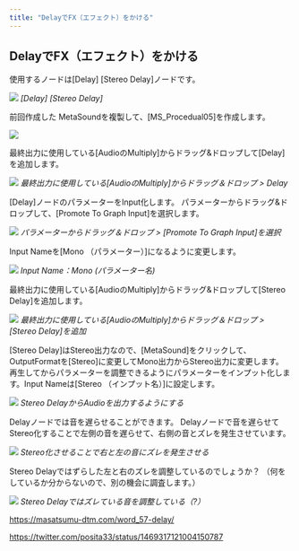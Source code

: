 ```yaml
---
title: "DelayでFX（エフェクト）をかける"
---
```


## DelayでFX（エフェクト）をかける

使用するノードは[Delay] [Stereo Delay]ノードです。

![](/images/books/ue5_metasound_createsound/chapter02_delay_fx/2022-02-19-19-14-20.png)
*[Delay] [Stereo Delay]*

前回作成した MetaSoundを複製して、[MS_Procedual05]を作成します。

![](/images/books/ue5_metasound_createsound/chapter02_delay_fx/2022-02-19-19-18-12.png)

最終出力に使用している[AudioのMultiply]からドラッグ&ドロップして[Delay]を追加します。

![](/images/books/ue5_metasound_createsound/chapter02_delay_fx/2022-02-19-19-18-26.png)
*最終出力に使用している[AudioのMultiply]からドラッグ＆ドロップ > Delay*

[Delay]ノードのパラメーターをInput化します。
パラメーターからドラッグ&ドロップして、[Promote To Graph Input]を選択します。

![](/images/books/ue5_metasound_createsound/chapter02_delay_fx/2022-02-19-19-18-45.png)
*パラメーターからドラッグ＆ドロップ > [Promote To Graph Input]を選択*

Input Nameを[Mono （パラメーター）]になるように変更します。

![](/images/books/ue5_metasound_createsound/chapter02_delay_fx/2022-02-19-19-18-57.png)
*Input Name：Mono (パラメーター名)*

最終出力に使用している[AudioのMultiply]からドラッグ&ドロップして[Stereo Delay]を追加します。

![](/images/books/ue5_metasound_createsound/chapter02_delay_fx/2022-02-19-19-19-10.png)
*最終出力に使用している[AudioのMultiply]からドラッグ＆ドロップ > [Stereo Delay]を追加*

[Stereo Delay]はStereo出力なので、[MetaSound]をクリックして、OutputFormatを[Stereo]に変更してMono出力からStereo出力に変更します。
再生してからパラメーターを調整できるようにパラメーターをインプット化します。Input Nameは[Stereo （インプット名）]に設定します。

![](/images/books/ue5_metasound_createsound/chapter02_delay_fx/2022-02-19-19-25-22.png)
*Stereo DelayからAudioを出力するようにする*

Delayノードでは音を遅らせることができます。
Delayノードで音を遅らせてStereo化することで左側の音を遅らせて、右側の音とズレを発生させています。

![](/images/books/ue5_metasound_createsound/chapter02_delay_fx/2022-02-19-19-19-52.png)
*Stereo化させることで右と左の音にズレを発生させる*

Stereo Delayではずらした左と右のズレを調整しているのでしょうか？
（何をしているか分からないので、別の機会に調査します。）

![](/images/books/ue5_metasound_createsound/chapter02_delay_fx/2022-02-19-19-20-10.png)
*Stereo Delayではズレている音を調整している（?）*

https://masatsumu-dtm.com/word_57-delay/

https://twitter.com/posita33/status/1469317121004150787
